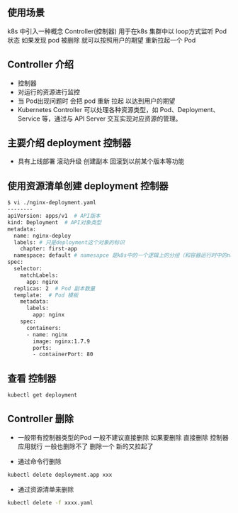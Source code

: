 ## 使用场景
  k8s 中引入一种概念 Controller(控制器) 用于在k8s 集群中以 loop方式监听 Pod 状态 如果发现 pod 被删除 就可以按照用户的期望 重新拉起一个 Pod

## Controller 介绍
- 控制器
- 对运行的资源进行监控
- 当 Pod出现问题时  会把 pod 重新 拉起 以达到用户的期望
- Kubernetes Controller 可以处理各种资源类型，如 Pod、Deployment、Service 等，通过与 API Server 交互实现对应资源的管理。

## 主要介绍 deployment 控制器 

- 具有上线部署 滚动升级 创建副本 回滚到以前某个版本等功能


## 使用资源清单创建 deployment 控制器

```sh
$ vi ./nginx-deployment.yaml
--------
apiVersion: apps/v1  # API版本
kind: Deployment  # API对象类型
metadata:
  name: nginx-deploy
  labels: # 只是deployment这个对象的标识
    chapter: first-app
  namespace: default # namesapce 是k8s中的一个逻辑上的分组（和容器运行时中的namespace没有任何关系，只是都叫namespace）
spec:
  selector:
    matchLabels:
      app: nginx
  replicas: 2  # Pod 副本数量
  template:  # Pod 模板
    metadata:
      labels:
        app: nginx
    spec:
      containers:
      - name: nginx
        image: nginx:1.7.9
        ports:
        - containerPort: 80

```

## 查看 控制器
```sh
kubectl get deployment
```

## Controller 删除
- 一般带有控制器类型的Pod 一般不建议直接删除  如果要删除 直接删除 控制器应用就行 一般也删除不了  删除一个 新的又拉起了

- 通过命令行删除
```sh
kubectl delete deployment.app xxx
```
- 通过资源清单来删除
```sh
kubectl delete -f xxxx.yaml
```

